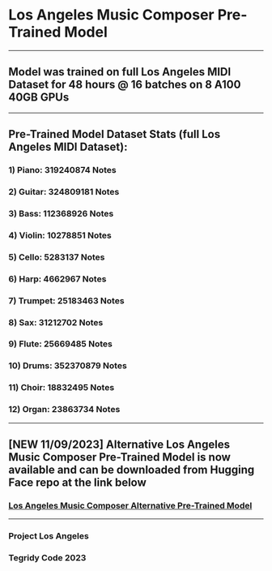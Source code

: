 # Los Angeles Music Composer Pre-Trained Model

***

## Model was trained on full Los Angeles MIDI Dataset for 48 hours @ 16 batches on 8 A100 40GB GPUs

***

## Pre-Trained Model Dataset Stats (full Los Angeles MIDI Dataset):

### 1) Piano: 319240874 Notes
### 2) Guitar: 324809181 Notes
### 3) Bass: 112368926 Notes
### 4) Violin: 10278851 Notes
### 5) Cello: 5283137 Notes
### 6) Harp: 4662967 Notes
### 7) Trumpet: 25183463 Notes
### 8) Sax: 31212702 Notes
### 9) Flute: 25669485 Notes
### 10) Drums: 352370879 Notes
### 11) Choir: 18832495 Notes
### 12) Organ: 23863734 Notes

***

## [NEW 11/09/2023] Alternative Los Angeles Music Composer Pre-Trained Model is now available and can be downloaded from Hugging Face repo at the link below

### [Los Angeles Music Composer Alternative Pre-Trained Model](https://huggingface.co/asigalov61/Los-Angeles-Music-Composer/blob/main/Los_Angeles_Music_Composer_Alternative_Small_Trained_Model_86456_steps_0.7524_loss.pth)

***

### Project Los Angeles
### Tegridy Code 2023
